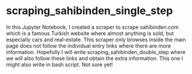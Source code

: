 # scraping_sahibinden_single_step
In this Jupyter Notebook, I created a scraper to scrape sahibinden.com which is a famous Turkish website 
where almost anything is sold, but especially cars and real-estate. This scraper only browses inside 
the main page does not follow the individual entry links where there are more information.
Hopefully I will write scraping_sahibinden_double_step where we will also follow these links and obtain
the extra information.
This one I might also write in bash script. Not sure yet!
